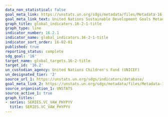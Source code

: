 ```yaml
---
data_non_statistical: false
goal_meta_link: https://unstats.un.org/sdgs/metadata/files/Metadata-16-02-01.pdf
goal_meta_link_text: United Nations Sustainable Development Goals Metadata (pdf 1361kB)
graph_title: global_indicators.16-2-1-title
graph_type: line
indicator_number: 16.2.1
indicator_name: global_indicators.16-2-1-title
indicator_sort_order: 16-02-01
published: true
reporting_status: complete
sdg_goal: '16'
target_name: global_targets.16-2-title
target_id: '16.2'
un_custodian_agency: United Nations Children's Fund (UNICEF)
un_designated_tier: '2'
source_url_1: https://unstats.un.org/sdgs/indicators/database/
goal_meta_link_2: https://unstats.un.org/sdgs/metadata/files/Metadata-16-02-01.pdf
source_organisation_1: UNSTATS
source_active_1: true
graph_titles:
- series: SERIES.VC_VAW_PHYPYV
  title: SERIES.VC_VAW_PHYPYV
---
```

